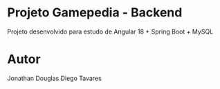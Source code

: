# Projeto Gamepedia - Backend

Projeto desenvolvido para estudo de Angular 18 + Spring Boot + MySQL

# Autor

Jonathan Douglas Diego Tavares
